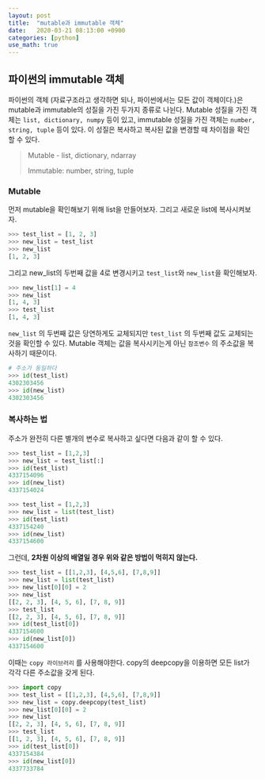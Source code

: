 ```yaml
---
layout: post
title:  "mutable과 immutable 객체"
date:   2020-03-21 08:13:00 +0900
categories: [python]
use_math: true
---
```


## 파이썬의 immutable 객체

파이썬의 객체 (자료구조라고 생각하면 되나, 파이썬에서는 모든 값이 객체이다.)은 mutable과 immutable의 성질을 가진 두가지 종류로 나뉜다. Mutable 성질을 가진 객체는 `list, dictionary, numpy` 등이 있고, immutable 성질을 가진 객체는 `number, string, tuple` 등이 있다. 이 성질은 복사하고 복사된 값을 변경할 때 차이점을 확인 할 수 있다.

> Mutable - list, dictionary, ndarray
>
> Immutable: number, string, tuple



### Mutable

먼저 mutable을 확인해보기 위해 list을 만들어보자. 그리고 새로운 list에 복사시켜보자.

```python
>>> test_list = [1, 2, 3]
>>> new_list = test_list
>>> new_list
[1, 2, 3]
```

그리고 new_list의 두번째 값을 4로 변경시키고 `test_list`와 `new_list`을 확인해보자.

```python
>>> new_list[1] = 4
>>> new_list
[1, 4, 3]
>>> test_list
[1, 4, 3]
```

`new_list` 의 두번째 값은 당연하게도 교체되지만 `test_list` 의 두번째 값도 교체되는 것을 확인할 수 있다. Mutable 객체는 값을 복사시키는게 아닌 `참조변수` 의 주소값을 복사하기 때문이다.

```python
# 주소가 동일하다
>>> id(test_list)
4302303456
>>> id(new_list)
4302303456
```



### 복사하는 법

주소가 완전히 다른 별개의 변수로 복사하고 싶다면 다음과 같이 할 수 있다.

```python
>>> test_list = [1,2,3]
>>> new_list = test_list[:]
>>> id(test_list)
4337154096
>>> id(new_list)
4337154024
```

```python
>>> test_list = [1,2,3]
>>> new_list = list(test_list)
>>> id(test_list)
4337154240
>>> id(new_list)
4337154600
```

그런데, **2차원 이상의 배열일 경우 위와 같은 방법이 먹히지 않는다.**

```python
>>> test_list = [[1,2,3], [4,5,6], [7,8,9]]
>>> new_list = list(test_list)
>>> new_list[0][0] = 2
>>> new_list
[[2, 2, 3], [4, 5, 6], [7, 8, 9]]
>>> test_list
[[2, 2, 3], [4, 5, 6], [7, 8, 9]]
>>> id(test_list[0])
4337154600
>>> id(new_list[0])
4337154600
```

이때는 `copy 라이브러리` 를 사용해야한다. copy의 deepcopy을 이용하면 모든 list가 각각 다른 주소값을 갖게 된다.

```python
>>> import copy
>>> test_list = [[1,2,3], [4,5,6], [7,8,9]]
>>> new_list = copy.deepcopy(test_list)
>>> new_list[0][0] = 2
>>> new_list
[[2, 2, 3], [4, 5, 6], [7, 8, 9]]
>>> test_list
[[1, 2, 3], [4, 5, 6], [7, 8, 9]]
>>> id(test_list[0])
4337154384
>>> id(new_list[0])
4337733784
```



